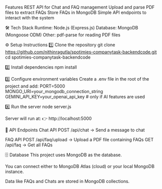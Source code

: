 Features
REST API for Chat and FAQ management
Upload and parse PDF files to extract FAQs
Store FAQs in MongoDB
Simple API endpoints to interact with the system

🛠️ Tech Stack
Runtime: Node.js (Express.js)
Database: MongoDB (Mongoose ODM)
Other: pdf-parse for reading PDF files

⚙️ Setup Instructions
1️⃣ Clone the repository
git clone https://github.com/nithinragutla/spotimies-companytask-backendcode.git
cd spotimies-companytask-backendcode

2️⃣ Install dependencies
npm install

3️⃣ Configure environment variables
Create a .env file in the root of the project and add:
PORT=5000
MONGO_URI=your_mongodb_connection_string
GEMINI_API_KEY=your_openai_api_key   # only if AI features are used

4️⃣ Run the server
node server.js

Server will run at:
👉 http://localhost:5000

📌 API Endpoints
Chat API
POST /api/chat → Send a message to chat

FAQ API
POST /api/faq/upload → Upload a PDF file containing FAQs
GET /api/faq → Get all FAQs

🗄️ Database
This project uses MongoDB as the database.

You can connect either to MongoDB Atlas (cloud) or your local MongoDB instance.

Data like FAQs and Chats are stored in MongoDB collections.
